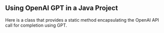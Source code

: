 ## Using OpenAI GPT in a Java Project

Here is a class that provides a static method encapsulating the OpenAI API call for completion using GPT.


